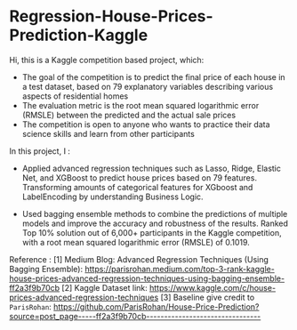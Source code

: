 # Regression-House-Prices-Prediction-Kaggle

Hi, this is a Kaggle competition based project, which:
- The goal of the competition is to predict the final price of each house in a test dataset, based on 79 explanatory variables describing various aspects of residential homes
- The evaluation metric is the root mean squared logarithmic error (RMSLE) between the predicted and the actual sale prices
- The competition is open to anyone who wants to practice their data science skills and learn from other participants

In this project, I :

- Applied advanced regression techniques such as Lasso, Ridge, Elastic Net, and XGBoost to predict house prices based on 79 features. Transforming amounts of categorical features for XGboost and LabelEncoding by understanding Business Logic.

- Used bagging ensemble methods to combine the predictions of multiple models and improve the accuracy and robustness of the results. Ranked Top 10% solution out of 6,000+ participants in the Kaggle competition, with a root mean squared logarithmic error (RMSLE) of 0.1019.


Reference :
[1] Medium Blog: Advanced Regression Techniques (Using Bagging Ensemble): https://parisrohan.medium.com/top-3-rank-kaggle-house-prices-advanced-regression-techniques-using-bagging-ensemble-ff2a3f9b70cb
[2] Kaggle Dataset link: https://www.kaggle.com/c/house-prices-advanced-regression-techniques
[3] Baseline give credit to `ParisRohan`: https://github.com/ParisRohan/House-Price-Prediction?source=post_page-----ff2a3f9b70cb--------------------------------



